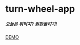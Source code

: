 # turn-wheel-app

##### 오늘은 뭐먹지? 원판돌리기!
<a href="https://thkim0627.github.io/turn-wheel-app-main/">DEMO</a>